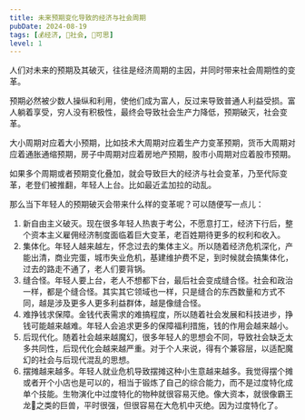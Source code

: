```yaml
---
title: 未来预期变化导致的经济与社会周期
pubDate: 2024-08-19
tags: [💰经济, 👫社会, 🤔可思]
level: 1
---
```


人们对未来的预期及其破灭，往往是经济周期的主因，并同时带来社会周期性的变革。

预期必然被少数人操纵和利用，使他们成为富人，反过来导致普通人利益受损。富人躺着享受，穷人没有积极性，最终会导致社会生产力降低，预期破灭，社会变革。

大小周期对应着大小预期，比如技术大周期对应着生产力变革预期，货币大周期对应着通胀通缩预期，房子中周期对应着房地产预期，股市小周期对应着股市预期。

如果多个周期或者预期变化叠加，就会导致巨大的经济与社会变革，乃至代际变革，老登们被推翻，年轻人上台。比如最近孟加拉的动乱。

那么当下年轻人的预期破灭会带来什么样的变革呢？可以随便写一点儿：

1. 新自由主义破灭。现在很多年轻人热衷于考公，不愿意打工，经济下行后，整个资本主义雇佣经济制度面临着巨大变革，老百姓期待更多的权利和收入。
2. 集体化。年轻人越来越左，怀念过去的集体主义。所以随着经济危机深化，产能出清，商业完蛋，城市失业危机，基建维护费不足，到时候就会搞集体化，过去的路走不通了，老人们要背锅。
3. 缝合怪。年轻人要上台，老人不想都下台，最后社会变成缝合怪。社会和政治一样，都是个缝合怪。其实其它领域也一样，只是缝合的东西数量和方式不同，越是涉及更多人更多利益群体，越是像缝合怪。
4. 难挣钱求保障。金钱代表需求的难搞程度，所以随着社会发展和科技进步，挣钱可能越来越难。年轻人会追求更多的保障福利措施，钱的作用会越来越小。
5. 后现代化。随着社会越来越魔幻，很多年轻人的思想会不同，导致社会缺乏太多共同性，后现代化会越来越严重。对于个人来说，得有个兼容层，以适配魔幻的社会与后现代混乱的思想。
6. 摆摊越来越多。年轻人就业危机导致摆摊这种小生意越来越多。我觉得摆个摊或者开个小店也是可以的，相当于锻炼了自己的综合能力，而不是过度特化成单个技能。生物演化中过度特化的物种就很容易灭绝。像大资本，就很像霸王龙🦖之类的巨兽，平时很强，但很容易在大危机中灭绝。因为过度特化了。
